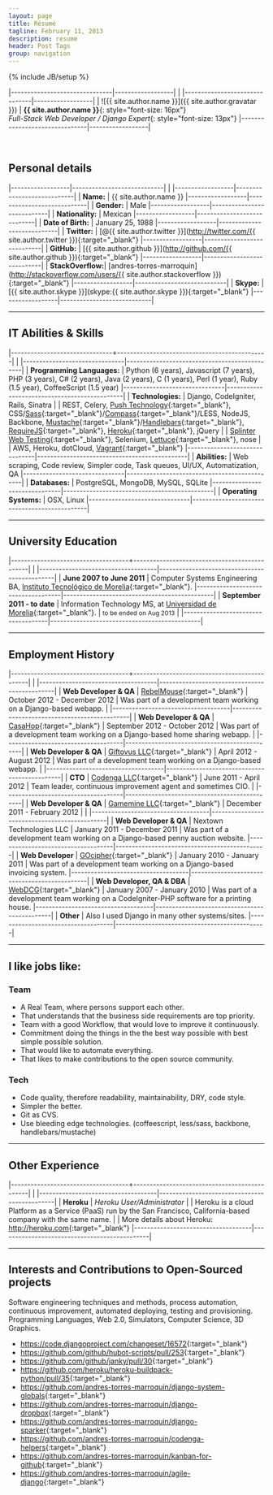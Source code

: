 ```yaml
---
layout: page
title: Résumé
tagline: February 11, 2013
description: resume
header: Post Tags
group: navigation
---
```

{% include JB/setup %}


|-------------------------------|------------------|
|
|-------------------------------|------------------|
| ![{{ site.author.name }}]({{ site.author.gravatar }}) | **{{ site.author.name }}**{: style="font-size: 16px"}<br/>*Full-Stack Web Developer / Django Expert*{: style="font-size: 13px"}
|-------------------------------|------------------|

<br/>

## Personal details

|------------------|----------------------------|
|
|------------------|----------------------------|
| **Name:**        | {{ site.author.name }}
|------------------|----------------------------|
| **Gender:**      | Male
|------------------|----------------------------|
| **Nationality:** | Mexican
|------------------|----------------------------|
| **Date of Birth:** | January 25, 1988
|------------------|----------------------------|
| **Twitter:**     | [@{{ site.author.twitter }}](http://twitter.com/{{ site.author.twitter }}){:target="_blank"}
|------------------|----------------------------|
| **GitHub:**      | [{{ site.author.github }}](http://github.com/{{ site.author.github }}){:target="_blank"}
|------------------|----------------------------|
| **StackOverflow:**| [andres-torres-marroquin](http://stackoverflow.com/users/{{ site.author.stackoverflow }}){:target="_blank"}
|------------------|----------------------------|
| **Skype:**       | [{{ site.author.skype }}](skype:{{ site.author.skype }}){:target="_blank"}
|------------------|----------------------------|

---------

## IT Abilities & Skills

|-------------------------------+----------------------------------------------|
|
|-------------------------------|----------------------------------------------|
| **Programming Languages:**    | Python (6 years), Javascript (7 years), PHP (3 years), C# (2 years), Java (2 years), C (1 years), Perl (1 year), Ruby (1.5 year), CoffeeScript (1.5 year)
|-------------------------------|----------------------------------------------|
| **Technologies:**             | Django, CodeIgniter, Rails, Sinatra
|                               | REST, Celery, [Push Technology](http://en.wikipedia.org/wiki/Push_technology){:target="_blank"}, CSS/[Sass](http://sass-lang.com/){:target="_blank"}/[Compass](http://compass-style.org/){:target="_blank"}/LESS, NodeJS, Backbone, [Mustache](http://mustache.github.com/){:target="_blank"}/[Handlebars](http://handlebarsjs.com/){:target="_blank"}, [RequireJS](http://requirejs.org/){:target="_blank"}, [Heroku](http://www.heroku.com/){:target="_blank"}, jQuery
|                               | [Splinter Web Testing](http://splinter.cobrateam.info/){:target="_blank"}, Selenium, [Lettuce](http://lettuce.it/){:target="_blank"}, nose
|                               | AWS, Heroku, dotCloud, [Vagrant](http://www.vagrantup.com/){:target="_blank"}
|-------------------------------|----------------------------------------------|
| **Abilities:**                | Web scraping, Code review, Simpler code, Task queues, UI/UX, Automatization, QA
|-------------------------------|----------------------------------------------|
| **Databases:**                | PostgreSQL, MongoDB, MySQL, SQLite
|-------------------------------|----------------------------------------------|
| **Operating Systems:**        | OSX, Linux
|-------------------------------|----------------------------------------------|

---------

## University Education

|------------------------------------+----------------------------------------------|
|
|------------------------------------|----------------------------------------------|
| **June 2007 to June 2011**         | Computer Systems Engineering BA, [Instituto Tecnológico de Morelia](http://www.itmorelia.edu.mx/){:target="_blank"}.
|------------------------------------|----------------------------------------------|
| **September 2011 - to date**       | Information Technology MS, at [Universidad de Morelia](http://udemorelia.edu.mx/){:target="_blank"}.
| <span style="font-size: 12px"> to be ended on Aug 2013</span> |
|------------------------------------|----------------------------------------------|

---------

## Employment History

|------------------------------------+----------------------------------------------|
|
|------------------------------------|----------------------------------------------|
| **Web Developer & QA**             | [RebelMouse](http://rebelmouse.com){:target="_blank"}
| October 2012 - December 2012       | Was part of a development team working on a Django-based webapp. |
|------------------------------------|----------------------------------------------|
| **Web Developer & QA**             | [CasaHop](http://casahop.com){:target="_blank"}
| September 2012 - October 2012      | Was part of a development team working on a Django-based home sharing webapp. |
|------------------------------------|----------------------------------------------|
| **Web Developer & QA**             | [Giftovus LLC](http://giftovus.com){:target="_blank"}
| April 2012 - August 2012           | Was part of a development team working on a Django-based webapp. |
|------------------------------------|----------------------------------------------|
| **CTO**                            | [Codenga LLC](http://codenga.com){:target="_blank"}
| June 2011 - April 2012             | Team leader, continuous improvement agent and sometimes CIO. |
|------------------------------------|----------------------------------------------|
| **Web Developer & QA**             | [Gamemine LLC](http://gamemine.com){:target="_blank"}
| December 2011 - February 2012      | |
|------------------------------------|----------------------------------------------|
| **Web Developer & QA**             | Nextown Technologies LLC
| January 2011 - December 2011       | Was part of a development team working on a Django-based penny auction website.
|------------------------------------|----------------------------------------------|
| **Web Developer**                  | [GOcipher](http://www.gocipher.com/){:target="_blank"}
| January 2010 - January 2011        | Was part of a development team working on a Django-based invoicing system.
|------------------------------------|----------------------------------------------|
| **Web Developer, QA & DBA**        | [WebDCG](http://webdcg.com){:target="_blank"}
| January 2007 - January 2010        | Was part of a development team working on a CodeIgniter-PHP software for a printing house.
|------------------------------------|----------------------------------------------|
| **Other**                          | Also I used Django in many other systems/sites.
|------------------------------------|----------------------------------------------|

---------

## I like jobs like:

### Team
 - A Real Team, where persons support each other.
 - That understands that the business side requirements are top priority.
 - Team with a good Workflow, that would love to improve it continuously.
 - Commitment doing the things in the the best way possible with best simple possible solution.
 - That would like to automate everything.
 - That likes to make contributions to the open source community.

### Tech
 - Code quality, therefore readability, maintainability, DRY, code style.
 - Simpler the better.
 - Git as CVS.
 - Use bleeding edge technologies. (coffeescript, less/sass, backbone, handlebars/mustache)

---------

## Other Experience

|------------------------------------+----------------------------------------------|
|
|------------------------------------|----------------------------------------------|
| **Heroku**             | *Heroku User/Administrator*
|                        | Heroku is a cloud Platform as a Service (PaaS) run by the San Francisco, California-based company with the same name.
|                        | More details about Heroku: <http://heroku.com>{:target="_blank"}
|------------------------------------|----------------------------------------------|

---------

## Interests and Contributions to Open-Sourced projects

Software engineering techniques and methods, process automation, continuous improvement, automated deploying, testing and provisioning. Programming Languages, Web 2.0, Simulators, Computer Science, 3D Graphics.

 - <https://code.djangoproject.com/changeset/16572>{:target="_blank"}
 - <https://github.com/github/hubot-scripts/pull/253>{:target="_blank"}
 - <https://github.com/github/janky/pull/30>{:target="_blank"}
 - <https://github.com/heroku/heroku-buildpack-python/pull/35>{:target="_blank"}
 - <https://github.com/andres-torres-marroquin/django-system-globals>{:target="_blank"}
 - <https://github.com/andres-torres-marroquin/django-dropbox>{:target="_blank"}
 - <https://github.com/andres-torres-marroquin/django-sparker>{:target="_blank"}
 - <https://github.com/andres-torres-marroquin/codenga-helpers>{:target="_blank"}
 - <https://github.com/andres-torres-marroquin/kanban-for-github>{:target="_blank"}
 - <https://github.com/andres-torres-marroquin/agile-django>{:target="_blank"}
